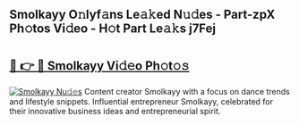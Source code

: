 ## Smolkayy O𝚗lyf𝚊ns Le𝚊𝚔ed N𝚞𝚍es - Part-zpX Ph𝚘tos Vi𝚍eo - H𝚘t Part Le𝚊𝚔s j7Fej

# <h2><a href="http://hf226gk.feru.top/?c=Smolkayy">🔗 👉 🔴 Smolkayy Vi𝚍𝚎o Ph𝚘t𝚘𝚜</a></h2>

[![Smolkayy Nu𝚍𝚎s](https://i.imgur.com/0TWrTi3.gif)](http://hf226gk.feru.top/?c=Smolkayy)
Content creator Smolkayy with a focus on dance trends and lifestyle snippets. Influential entrepreneur Smolkayy, celebrated for their innovative business ideas and entrepreneurial spirit. 
